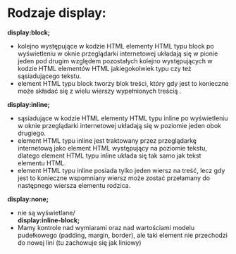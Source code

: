 # Rodzaje display: #
**display:block;**  
 * kolejno występujące w kodzie HTML elementy HTML typu block po wyświetleniu w oknie przeglądarki internetowej układają się w pionie jeden pod drugim względem pozostałych kolejno występujących w kodzie HTML elementów HTML jakiegokolwiek typu czy też sąsiadującego tekstu.  
 * element HTML typu block tworzy blok treści, który gdy jest to konieczne może składać się z wielu wierszy wypełnionych treścią .

**display:inline;**  
* sąsiadujące w kodzie HTML elementy HTML typu inline po wyświetleniu w oknie przeglądarki internetowej układają się w poziomie jeden obok drugiego.  
* element HTML typu inline jest traktowany przez przeglądarkę internetową jako element HTML występujący na poziomie tekstu, dlatego element HTML typu inline układa się tak samo jak tekst elementu HTML.  
* element HTML typu inline posiada tylko jeden wiersz na treść, lecz gdy jest to konieczne wspomniany wiersz może zostać przełamany do następnego wiersza elementu rodzica.

**display:none;**  
* nie są wyświetlane/  
**display:inline-block;**  
* Mamy kontrole nad wymiarami oraz nad wartościami modelu pudełkowego (padding, margin, border), ale taki element
nie przechodzi do nowej lini (tu zachowuje się jak liniowy)
